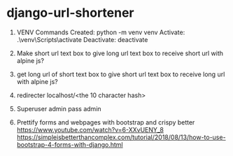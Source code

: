 # django-url-shortener

1. VENV Commands
   Created: python -m venv venv
   Activate: .\venv\Scripts\activate
   Deactivate: deactivate

2. Make short url
   text box to give long url
   text box to receive short url
   with alpine js?
3. get long url of short
   text box to give short url
   text box to receive long url
   with alpine js?
4. redirecter
   localhost/<the 10 character hash>

5. Superuser admin
   pass admin

6. Prettify forms and webpages with bootstrap and crispy
   better https://www.youtube.com/watch?v=6-XXvUENY_8
   https://simpleisbetterthancomplex.com/tutorial/2018/08/13/how-to-use-bootstrap-4-forms-with-django.html
